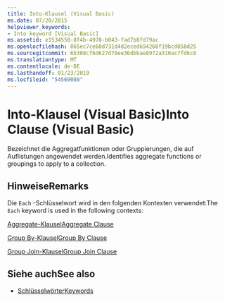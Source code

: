 ```yaml
---
title: Into-Klausel (Visual Basic)
ms.date: 07/20/2015
helpviewer_keywords:
- Into keyword [Visual Basic]
ms.assetid: e1534550-8f4b-4978-b043-fad7b8fd79ac
ms.openlocfilehash: 865ec7ce60d731d4d2eced694260f19bcd858d25
ms.sourcegitcommit: 6b308cf6d627d78ee36dbbae8972a310ac7fd6c8
ms.translationtype: MT
ms.contentlocale: de-DE
ms.lasthandoff: 01/23/2019
ms.locfileid: "54569088"
---
```

# <a name="into-clause-visual-basic"></a><span data-ttu-id="f3652-102">Into-Klausel (Visual Basic)</span><span class="sxs-lookup"><span data-stu-id="f3652-102">Into Clause (Visual Basic)</span></span>
<span data-ttu-id="f3652-103">Bezeichnet die Aggregatfunktionen oder Gruppierungen, die auf Auflistungen angewendet werden.</span><span class="sxs-lookup"><span data-stu-id="f3652-103">Identifies aggregate functions or groupings to apply to a collection.</span></span>  
  
## <a name="remarks"></a><span data-ttu-id="f3652-104">Hinweise</span><span class="sxs-lookup"><span data-stu-id="f3652-104">Remarks</span></span>  
 <span data-ttu-id="f3652-105">Die `Each` -Schlüsselwort wird in den folgenden Kontexten verwendet:</span><span class="sxs-lookup"><span data-stu-id="f3652-105">The `Each` keyword is used in the following contexts:</span></span>  
  
 [<span data-ttu-id="f3652-106">Aggregate-Klausel</span><span class="sxs-lookup"><span data-stu-id="f3652-106">Aggregate Clause</span></span>](../../../visual-basic/language-reference/queries/aggregate-clause.md)  
  
 [<span data-ttu-id="f3652-107">Group By-Klausel</span><span class="sxs-lookup"><span data-stu-id="f3652-107">Group By Clause</span></span>](../../../visual-basic/language-reference/queries/group-by-clause.md)  
  
 [<span data-ttu-id="f3652-108">Group Join-Klausel</span><span class="sxs-lookup"><span data-stu-id="f3652-108">Group Join Clause</span></span>](../../../visual-basic/language-reference/queries/group-join-clause.md)  
  
## <a name="see-also"></a><span data-ttu-id="f3652-109">Siehe auch</span><span class="sxs-lookup"><span data-stu-id="f3652-109">See also</span></span>
- [<span data-ttu-id="f3652-110">Schlüsselwörter</span><span class="sxs-lookup"><span data-stu-id="f3652-110">Keywords</span></span>](../../../visual-basic/language-reference/keywords/index.md)
